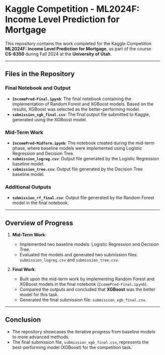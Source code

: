 # Kaggle Competition - ML2024F: Income Level Prediction for Mortgage

This repository contains the work completed for the Kaggle Competition **ML2024F: Income Level Prediction for Mortgage**, as part of the course **CS-6350** during Fall 2024 at the **University of Utah**.

---

## Files in the Repository

### Final Notebook and Output
- **`IncomePred-Final.ipynb`**: The final notebook containing the implementation of Random Forest and XGBoost models. Based on the results, XGBoost was selected as the better-performing model.
- **`submission_xgb_final.csv`**: The final output file submitted to Kaggle, generated using the XGBoost model.

### Mid-Term Work
- **`IncomePred-MidTerm.ipynb`**: The notebook created during the mid-term phase, where baseline models were implemented using Logistic Regression and Decision Tree.
- **`submission_logreg.csv`**: Output file generated by the Logistic Regression baseline model.
- **`submission_tree.csv`**: Output file generated by the Decision Tree baseline model.

### Additional Outputs
- **`submission_rf_final.csv`**: Output file generated by the Random Forest model in the final notebook.

---

## Overview of Progress

1. **Mid-Term Work**:
   - Implemented two baseline models: Logistic Regression and Decision Tree.
   - Evaluated the models and generated two submission files: `submission_logreg.csv` and `submission_tree.csv`.

2. **Final Work**:
   - Built upon the mid-term work by implementing Random Forest and XGBoost models in the final notebook (`IcomePred-Final.ipynb`).
   - Compared the outputs and concluded that **XGBoost** was the better model for this task.
   - Generated the final submission file: `submission_xgb_final.csv`.

---

## Conclusion
- The repository showcases the iterative progress from baseline models to more advanced methods.
- The final submission file, `submission_xgb_final.csv`, represents the best-performing model (XGBoost) for the competition task.

